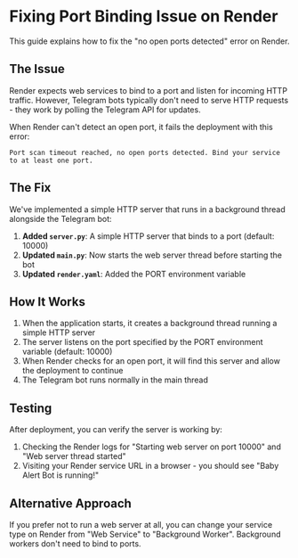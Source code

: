 # Fixing Port Binding Issue on Render

This guide explains how to fix the "no open ports detected" error on Render.

## The Issue

Render expects web services to bind to a port and listen for incoming HTTP traffic. However, Telegram bots typically don't need to serve HTTP requests - they work by polling the Telegram API for updates.

When Render can't detect an open port, it fails the deployment with this error:
```
Port scan timeout reached, no open ports detected. Bind your service to at least one port.
```

## The Fix

We've implemented a simple HTTP server that runs in a background thread alongside the Telegram bot:

1. **Added `server.py`**: A simple HTTP server that binds to a port (default: 10000)
2. **Updated `main.py`**: Now starts the web server thread before starting the bot
3. **Updated `render.yaml`**: Added the PORT environment variable

## How It Works

1. When the application starts, it creates a background thread running a simple HTTP server
2. The server listens on the port specified by the PORT environment variable (default: 10000)
3. When Render checks for an open port, it will find this server and allow the deployment to continue
4. The Telegram bot runs normally in the main thread

## Testing

After deployment, you can verify the server is working by:

1. Checking the Render logs for "Starting web server on port 10000" and "Web server thread started"
2. Visiting your Render service URL in a browser - you should see "Baby Alert Bot is running!"

## Alternative Approach

If you prefer not to run a web server at all, you can change your service type on Render from "Web Service" to "Background Worker". Background workers don't need to bind to ports. 